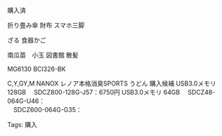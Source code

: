 購入済

折り畳み傘 財布 スマホ三脚

ざる 食器かご

南瓜苗　小玉 図書館 散髪

MG6130 BCI326-BK

C,Y,GY,M NANOX レノア本格消臭SPORTS うどん 購入候補 USB3.0メモリ  
128GB 　SDCZ800-128G-J57：6750円 USB3.0メモリ 64GB 　SDCZ48-064G-U46：  
　SDCZ600-064G-G35：  

Tags: 購入